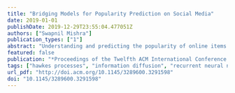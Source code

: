 ```yaml
---
title: "Bridging Models for Popularity Prediction on Social Media"
date: 2019-01-01
publishDate: 2019-12-29T23:55:04.477051Z
authors: ["Swapnil Mishra"]
publication_types: ["1"]
abstract: "Understanding and predicting the popularity of online items is an important open problem in social media analysis. Most of the recent work on popularity prediction is either based on learning a variety of features from full network data or using generative processes to model the event time data. We identify two gaps in the current state of the art prediction models. The first is the unexplored connection and comparison between the two aforementioned approaches. In our work, we bridge gap between feature-driven and generative models by modelling social cascade with a marked Hawkes self-exciting point process. We then learn a predictive layer on top for popularity prediction using a collection of cascade history. Secondly, the existing methods typically focus on a single source of external influence, whereas for many types of online content such as YouTube videos or news articles, attention is driven by multiple heterogeneous sources simultaneously - e.g. microblogs or traditional media coverage. We propose a recurrent neural network based model for asynchronous streams that connects multiple streams of different granularity via joint inference. We further design two new measures, one to explain the viral potential of videos, the other to uncover latent influences including seasonal trends. This work provides accurate and explainable popularity predictions, as well as computational tools for content producers and marketers to allocate resources for promotion campaigns."
featured: false
publication: "*Proceedings of the Twelfth ACM International Conference on Web Search and Data Mining*"
tags: ["hawkes processes", "information diffusion", "recurrent neural networks"]
url_pdf: "http://doi.acm.org/10.1145/3289600.3291598"
doi: "10.1145/3289600.3291598"
---
```


